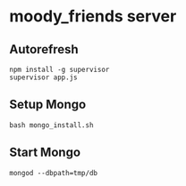 moody_friends server
====================

## Autorefresh

    npm install -g supervisor
    supervisor app.js

## Setup Mongo

    bash mongo_install.sh

## Start Mongo

    mongod --dbpath=tmp/db
